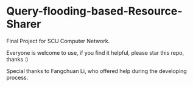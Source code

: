# Query-flooding-based-Resource-Sharer
Final Project for SCU Computer Network.

Everyone is welcome to use, if you find it helpful, please star this repo, thanks :)

Special thanks to Fangchuan Li, who offered help during the developing process.
